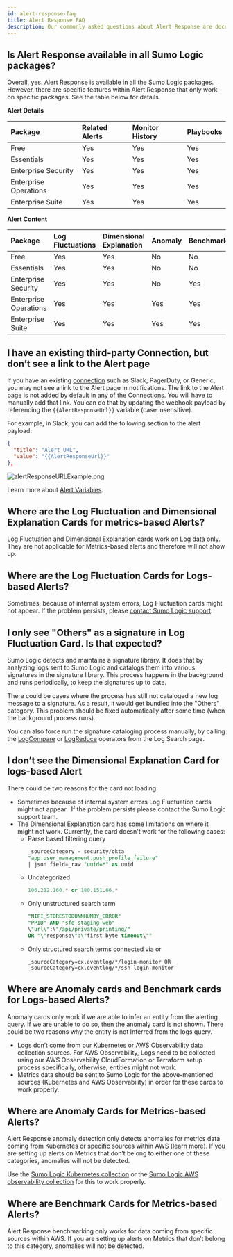 ```yaml
---
id: alert-response-faq
title: Alert Response FAQ
description: Our commonly asked questions about Alert Response are documented for your reference.
---
```


## Is Alert Response available in all Sumo Logic packages? 

Overall, yes. Alert Response is available in all the Sumo Logic packages. However, there are specific features within Alert Response that only work on specific packages. See the table below for details. 

**Alert Details**

| Package | Related Alerts | Monitor History | Playbooks |
|:--|:--|:--|:--|
| Free | Yes | Yes | Yes |
| Essentials | Yes | Yes | Yes |
| Enterprise Security | Yes | Yes | Yes |
| Enterprise Operations | Yes | Yes | Yes |
| Enterprise Suite | Yes | Yes | Yes |

**Alert Content**

| Package  | Log Fluctuations | Dimensional Explanation | Anomaly | Benchmark |
|:--|:--|:--|:--|:--|
| Free | Yes | Yes | No | No |
| Essentials | Yes | Yes | No | No |
| Enterprise Security | Yes | Yes | No | Yes |
| Enterprise Operations | Yes | Yes | Yes | Yes |
| Enterprise Suite | Yes | Yes | Yes | Yes |

## I have an existing third-party Connection, but don’t see a link to the Alert page

If you have an existing [connection](/docs/alerts/webhook-connections) such as Slack, PagerDuty, or Generic, you may not see a link to the Alert page in notifications. The link to the Alert page is not added by default in any of the Connections. You will have to manually add that link. You can do that by updating the webhook payload by referencing the `{{AlertResponseUrl}}` variable (case insensitive).

For example, in Slack, you can add the following section to the alert payload:

```json
{
  "title": "Alert URL",
  "value": "{{AlertResponseUrl}}"
},
```

![alertResponseURLExample.png](/img/monitors/alertResponseURLExample.png)

Learn more about [Alert Variables](../alert-variables.md).

## Where are the Log Fluctuation and Dimensional Explanation Cards for metrics-based Alerts?

Log Fluctuation and Dimensional Explanation cards work on Log data only. They are not applicable for Metrics-based alerts and therefore will not show up.

## Where are the Log Fluctuation Cards for Logs-based Alerts?

Sometimes, because of internal system errors, Log Fluctuation cards might not appear. If the problem persists, please [contact Sumo Logic support](/docs/get-started/help).

## I only see "Others" as a signature in Log Fluctuation Card. Is that expected?

Sumo Logic detects and maintains a signature library. It does that by analyzing logs sent to Sumo Logic and catalogs them into various signatures in the signature library. This process happens in the background and runs periodically, to keep the signatures up to date.

There could be cases where the process has still not cataloged a new log message to a signature. As a result, it would get bundled into the "Others" category. This problem should be fixed automatically after some time (when the background process runs).

You can also force run the signature cataloging process manually, by calling the [LogCompare](../../search/logcompare.md) or [LogReduce](/docs/search/logreduce) operators from the Log Search page. 

## I don’t see the Dimensional Explanation Card for logs-based Alert

There could be two reasons for the card not loading:

* Sometimes because of internal system errors Log Fluctuation cards might not appear.  If the problem persists please contact the Sumo Logic support team. 
* The Dimensional Explanation card has some limitations on where it might not work. Currently, the card doesn't work for the following cases:
    * Parse based filtering query
        ```sql
        _sourceCategory = security/okta
        "app.user_management.push_profile_failure"
        | json field=_raw "uuid=*" as uuid
        ```
   * Uncategorized
       ```sql
       106.212.160.* or 180.151.66.*
       ```
   * Only unstructured search term
       ```sql
       "NIFI_STORESTODUNNHUMBY_ERROR"
       "PPID" AND "sfe-staging-web"
       \"url\":\"/api/private/printing/"
       OR "\"response\":\"first byte timeout\""
       ```
   * Only structured search terms connected via or
       ```
       _sourceCategory=cx.eventlog/*/login-monitor OR
       _sourceCategory=cx.eventlog/*/ssh-login-monitor
       ```

## Where are Anomaly cards and Benchmark cards for Logs-based Alerts?

Anomaly cards only work if we are able to infer an entity from the alerting query. If we are unable to do so, then the anomaly card is not shown. There could be two reasons why the entity is not Inferred from the logs query.

* Logs don’t come from our Kubernetes or AWS Observability data collection sources. For AWS Observability, Logs need to be collected using our AWS Observability CloudFormation or Terraform setup process specifically, otherwise, entities might not work.
* Metrics data should be sent to Sumo Logic for the above-mentioned sources (Kubernetes and AWS Observability) in order for these cards to work properly.  

## Where are Anomaly Cards for Metrics-based Alerts?

Alert Response anomaly detection only detects anomalies for metrics data coming from Kubernetes or specific sources within AWS ([learn more](../../observability/root-cause-explorer.md)). If you are setting up alerts on Metrics that don’t belong to either one of these categories, anomalies will not be detected.

Use the [Sumo Logic Kubernetes collection](https://github.com/SumoLogic/sumologic-kubernetes-collection#sumologic-kubernetes-collection) or the [Sumo Logic AWS observability collection](/docs/observability/aws) for this to work properly. 

## Where are Benchmark Cards for Metrics-based Alerts?

Alert Response benchmarking only works for data coming from specific sources within AWS. If you are setting up alerts on Metrics that don’t belong to this category, anomalies will not be detected.
